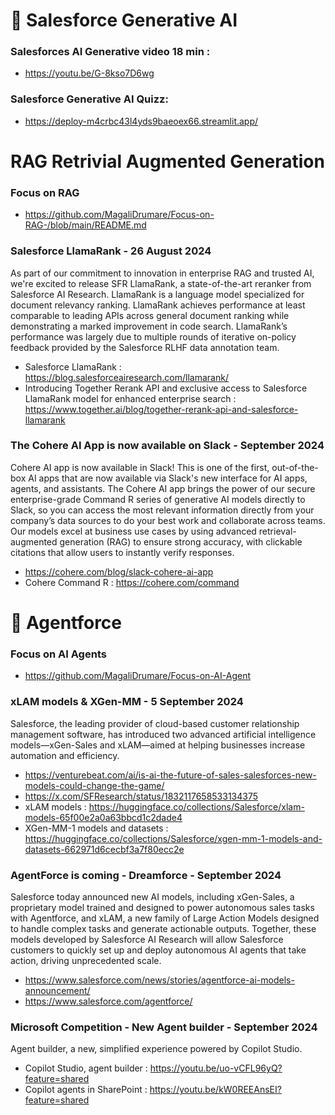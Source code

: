 
#  🚀  Salesforce Generative AI

### Salesforces AI Generative video 18 min : 
- https://youtu.be/G-8kso7D6wg

### Salesforce Generative AI Quizz: 
- https://deploy-m4crbc43l4yds9baeoex66.streamlit.app/

# RAG Retrivial Augmented Generation 
### Focus on RAG 
- https://github.com/MagaliDrumare/Focus-on-RAG-/blob/main/README.md

### Salesforce LlamaRank - 26 August 2024
As part of our commitment to innovation in enterprise RAG and trusted AI, we're excited to release SFR LlamaRank, a state-of-the-art reranker from Salesforce AI Research. LlamaRank is a language model specialized for document relevancy ranking. LlamaRank achieves performance at least comparable to leading APIs across general document ranking while demonstrating a marked improvement in code search. LlamaRank’s performance was largely due to multiple rounds of iterative on-policy feedback provided by the Salesforce RLHF data annotation team.
- Salesforce LlamaRank : https://blog.salesforceairesearch.com/llamarank/
- Introducing Together Rerank API and exclusive access to Salesforce LlamaRank model for enhanced enterprise search : https://www.together.ai/blog/together-rerank-api-and-salesforce-llamarank

### The Cohere AI App is now available on Slack - September 2024
Cohere AI app is now available in Slack! This is one of the first, out-of-the-box AI apps that are now available via Slack's new interface for AI apps, agents, and assistants. The Cohere AI app brings the power of our secure enterprise-grade Command R series of generative AI models directly to Slack, so you can access the most relevant information directly from your company’s data sources to do your best work and collaborate across teams. Our models excel at business use cases by using advanced retrieval-augmented generation (RAG) to ensure strong accuracy, with clickable citations that allow users to instantly verify responses.
- https://cohere.com/blog/slack-cohere-ai-app
- Cohere Command R : https://cohere.com/command

# 🚀  Agentforce 

### Focus on AI Agents 
- https://github.com/MagaliDrumare/Focus-on-AI-Agent

### xLAM models & XGen-MM - 5 September 2024 
Salesforce, the leading provider of cloud-based customer relationship management software, has introduced two advanced artificial intelligence models—xGen-Sales and xLAM—aimed at helping businesses increase automation and efficiency.
- https://venturebeat.com/ai/is-ai-the-future-of-sales-salesforces-new-models-could-change-the-game/
- https://x.com/SFResearch/status/1832117658533134375
- xLAM models : https://huggingface.co/collections/Salesforce/xlam-models-65f00e2a0a63bbcd1c2dade4
- XGen-MM-1 models and datasets : https://huggingface.co/collections/Salesforce/xgen-mm-1-models-and-datasets-662971d6cecbf3a7f80ecc2e

### AgentForce is coming - Dreamforce - September 2024
Salesforce today announced new AI models, including xGen-Sales, a proprietary model trained and designed to power autonomous sales tasks with Agentforce, and xLAM, a new family of Large Action Models designed to handle complex tasks and generate actionable outputs. Together, these models developed by Salesforce AI Research will allow Salesforce customers to quickly set up and deploy autonomous AI agents that take action, driving unprecedented scale.
- https://www.salesforce.com/news/stories/agentforce-ai-models-announcement/
- https://www.salesforce.com/agentforce/

### Microsoft Competition - New Agent builder - September 2024
Agent builder, a new, simplified experience powered by Copilot Studio.
- Copilot Studio, agent builder : https://youtu.be/uo-vCFL96yQ?feature=shared
- Copilot agents in SharePoint : https://youtu.be/kW0REEAnsEI?feature=shared
  


